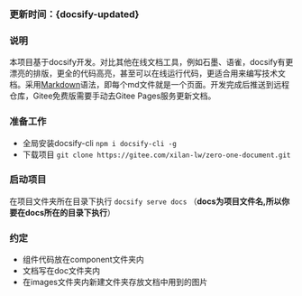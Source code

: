 ### 更新时间：{docsify-updated}
### 说明
本项目基于docsify开发。对比其他在线文档工具，例如石墨、语雀，docsify有更漂亮的排版，更全的代码高亮，甚至可以在线运行代码，更适合用来编写技术文档。采用[Markdown](https://www.runoob.com/markdown/md-tutorial.html)语法，即每个md文件就是一个页面。开发完成后推送到远程仓库，Gitee免费版需要手动去Gitee Pages服务更新文档。  
### 准备工作
+ 全局安装docsify-cli  `npm i docsify-cli -g`
+ 下载项目 `git clone https://gitee.com/xilan-lw/zero-one-document.git`  

### 启动项目
在项目文件夹所在目录下执行 `docsify serve docs` （**docs为项目文件名,所以你要在docs所在的目录下执行**） 
### 约定
+ 组件代码放在component文件夹内
+ 文档写在doc文件夹内
+ 在images文件夹内新建文件夹存放文档中用到的图片

